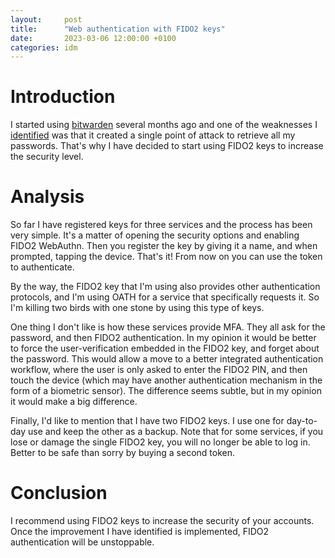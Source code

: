 ```yaml
---
layout:     post
title:      "Web authentication with FIDO2 keys"
date:       2023-03-06 12:00:00 +0100
categories: idm
---
```


# Introduction

I started using [bitwarden](https://bitwarden.com/) several months ago and one of the weaknesses I [identified](https://ikerexxe.github.io/idm/2022/11/06/bitwarden.html) was that it created a single point of attack to retrieve all my passwords. That's why I have decided to start using FIDO2 keys to increase the security level.

# Analysis

So far I have registered keys for three services and the process has been very simple. It's a matter of opening the security options and enabling FIDO2 WebAuthn. Then you register the key by giving it a name, and when prompted, tapping the device. That's it! From now on you can use the token to authenticate.

By the way, the FIDO2 key that I'm using also provides other authentication protocols, and I'm using OATH for a service that specifically requests it. So I'm killing two birds with one stone by using this type of keys.

One thing I don't like is how these services provide MFA. They all ask for the password, and then FIDO2 authentication. In my opinion it would be better to force the user-verification embedded in the FIDO2 key, and forget about the password. This would allow a move to a better integrated authentication workflow, where the user is only asked to enter the FIDO2 PIN, and then touch the device (which may have another authentication mechanism in the form of a biometric sensor). The difference seems subtle, but in my opinion it would make a big difference.

Finally, I'd like to mention that I have two FIDO2 keys. I use one for day-to-day use and keep the other as a backup. Note that for some services, if you lose or damage the single FIDO2 key, you will no longer be able to log in. Better to be safe than sorry by buying a second token.

# Conclusion

I recommend using FIDO2 keys to increase the security of your accounts. Once the improvement I have identified is implemented, FIDO2 authentication will be unstoppable.
